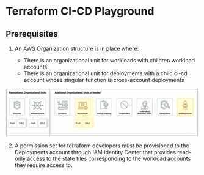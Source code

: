 # Terraform CI-CD Playground

## Prerequisites

1. An AWS Organization structure is in place where:

   - There is an organizational unit for workloads with children workload accounts.
   - There is an organizational unit for deployments with a child ci-cd account whose singular function is cross-account deployments

![organization](docs/organization.png)

2. A permission set for terraform developers must be provisioned to the Deployments account through IAM Identity Center that provides read-only access to the state files corresponding to the workload accounts they require access to.
